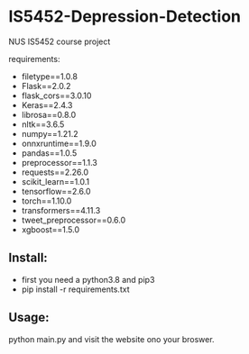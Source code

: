 # IS5452-Depression-Detection
NUS IS5452 course project

requirements:
*  filetype==1.0.8
*  Flask==2.0.2
*  flask_cors==3.0.10
*  Keras==2.4.3
*  librosa==0.8.0
*  nltk==3.6.5
*  numpy==1.21.2
*  onnxruntime==1.9.0
*  pandas==1.0.5
*  preprocessor==1.1.3
*  requests==2.26.0
*  scikit_learn==1.0.1
*  tensorflow==2.6.0
*  torch==1.10.0
*  transformers==4.11.3
*  tweet_preprocessor==0.6.0
*  xgboost==1.5.0


## Install:
* first you need a python3.8 and pip3
* pip install -r requirements.txt


## Usage:
python main.py and visit the website ono your broswer.
